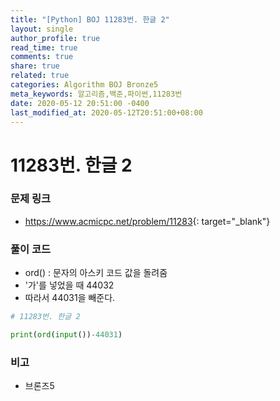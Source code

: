 ```yaml
---
title: "[Python] BOJ 11283번. 한글 2"
layout: single
author_profile: true
read_time: true
comments: true
share: true
related: true
categories: Algorithm BOJ Bronze5
meta_keywords: 알고리즘,백준,파이썬,11283번
date: 2020-05-12 20:51:00 -0400
last_modified_at: 2020-05-12T20:51:00+08:00
---
```


# 11283번. 한글 2

### 문제 링크

- <https://www.acmicpc.net/problem/11283>{: target="\_blank"}

### 풀이 코드

- ord() : 문자의 아스키 코드 값을 돌려줌
- '가'를 넣었을 때 44032
- 따라서 44031을 빼준다.

```python
# 11283번. 한글 2

print(ord(input())-44031)
```

### 비고

- 브론즈5
